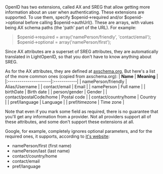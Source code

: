 OpenID has two extensions, called AX and SREG that allow getting more information about an user when authenticating. These extensions are supported.
To use them, specify $openid->required and/or $openid->optional before calling $openid->authUrl().
These are arrays, with values being AX schema paths (the 'path' part of the URL).
For example:
> $openid->required = array('namePerson/friendly', 'contact/email');
> $openid->optional = array('namePerson/first');

Since AX attributes are a superset of SREG attributes, they are automatically translated in LightOpenID, so that you don't have to know anything about SREG.

As for the AX attributes, they are defined at [axschema.org](http://www.axschema.org/types/), But here's a list of the more common ones (copied from axschema.org):
| **Name**              | **Meaning** |
|:----------------------|:------------|
| namePerson/friendly   | Alias/Username |
| contact/email         | Email       |
| namePerson            | Full name   |
| birthDate             | Birth date  |
| person/gender         | Gender      |
| contact/postalCode/home | Postal code |
| contact/country/home  | Country     |
| pref/language         | Language    |
| pref/timezone         | Time zone   |

Note that even if you mark some field as required, there is no guarantee that you'll get any information from a provider. Not all providers support all of these attributes, and some don't support these extensions at all.

Google, for example, completely ignores optional parameters, and for the required ones, it supports, according to [it's website](http://code.google.com/apis/accounts/docs/OpenID.html):
  * namePerson/first (first name)
  * namePerson/last (last name)
  * contact/country/home
  * contact/email
  * pref/language